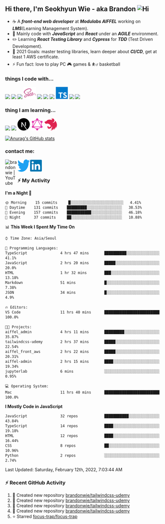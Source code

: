 ## Hi there, I'm Seokhyun Wie - aka Brandon <img src='https://qpluspicture.oss-cn-beijing.aliyuncs.com/6LjjQA/Hi.gif' alt='Hi' width="24"/>

- ☕ A _**front-end web developer**_ at _**Modulabs AIFFEL**_ working on _**LMS**_(Learning Management System).
- 🔄 Mainly code with _**JavaScript**_ and _**React**_ under an _**AGILE**_ environment.
- ✏️ Learning _**React Testing Library**_ and _**Cypress**_ for _**TDD**_ (Test Driven Development).
- 🎯 2021 Goals: master testing libraries, learn deeper about _**CI/CD**_, get at least 1 AWS certificate.
- ⚡ Fun fact: love to play PC 🎮 games️ \& ⛹️‍♂️ basketball

### things I code with...

<img src="https://cdn.jsdelivr.net/gh/devicons/devicon/icons/vscode/vscode-original.svg" width="40px"> <img src="https://cdn.jsdelivr.net/gh/devicons/devicon@latest/icons/javascript/javascript-original.svg" width="40px"> <img src="https://cdn.jsdelivr.net/gh/devicons/devicon@latest/icons/react/react-original.svg" width="40px"> <img src="https://raw.githubusercontent.com/devicons/devicon/master/icons/sass/sass-original.svg" width="40px"> <img src="https://cdn.jsdelivr.net/gh/devicons/devicon@latest/icons/git/git-original.svg" width="40px"> <img src="https://cdn.jsdelivr.net/gh/devicons/devicon/icons/github/github-original.svg" width="40px"> <img src="https://cdn.jsdelivr.net/gh/devicons/devicon/icons/amazonwebservices/amazonwebservices-original.svg" width="40px"> <img src="https://raw.githubusercontent.com/devicons/devicon/master/icons/typescript/typescript-original.svg" width="40px"> <img src="https://cdn.jsdelivr.net/gh/devicons/devicon@latest/icons/mongodb/mongodb-original.svg" width="40px"> <img src="https://cdn.jsdelivr.net/gh/devicons/devicon@latest/icons/nodejs/nodejs-plain.svg" width="40px">

### thing I am learning...

<img src="https://cdn.jsdelivr.net/gh/devicons/devicon/icons/jest/jest-plain.svg" width="40px"> <img src="https://icons-for-free.com/iconfiles/png/512/cypress-1324440144114984250.png" width="40px"> <img src="https://raw.githubusercontent.com/devicons/devicon/master/icons/nextjs/nextjs-original.svg" width="40px"> <img src="https://raw.githubusercontent.com/devicons/devicon/master/icons/graphql/graphql-plain.svg" width="40px"> <img src="https://raw.githubusercontent.com/devicons/devicon/master/icons/nestjs/nestjs-plain.svg" width="40px">

<!-- GitHub Stats -->

[![Anurag's GitHub stats](https://github-readme-stats.vercel.app/api?username=brandonwie&show_icons=true&title_color=ffc857&icon_color=8ac926&text_color=daf7dc&bg_color=151515&hide=stars&custom_title=Brandon's GitHub Stats)](https://github.com/anuraghazra/github-readme-stats)

### contact me:

[<img align="left" alt="brandonwie | YouTube" width="40px" src="https://iconape.com/wp-content/png_logo_vector/youtube-social-white-squircle.png" />][youtube] [<img align="left" alt="brandonwie | Twitter" width="40px" src="https://raw.githubusercontent.com/devicons/devicon/master/icons/twitter/twitter-original.svg" />][twitter] [<img align="left" alt="brandonwie | LinkedIn" width="40px" src="https://raw.githubusercontent.com/devicons/devicon/master/icons/linkedin/linkedin-original.svg" />][linkedin]

<br />
<br />

### ⚡ My Activity

<!--START_SECTION:waka-->
**I'm a Night 🦉** 

```text
🌞 Morning    15 commits     █░░░░░░░░░░░░░░░░░░░░░░░░   4.41% 
🌆 Daytime    131 commits    █████████░░░░░░░░░░░░░░░░   38.53% 
🌃 Evening    157 commits    ███████████░░░░░░░░░░░░░░   46.18% 
🌙 Night      37 commits     ██░░░░░░░░░░░░░░░░░░░░░░░   10.88%

```


📊 **This Week I Spent My Time On** 

```text
⌚︎ Time Zone: Asia/Seoul

💬 Programming Languages: 
TypeScript               4 hrs 47 mins       ██████████░░░░░░░░░░░░░░░   41.1% 
JavaScript               2 hrs 20 mins       █████░░░░░░░░░░░░░░░░░░░░   20.0% 
HTML                     1 hr 32 mins        ███░░░░░░░░░░░░░░░░░░░░░░   13.18% 
Markdown                 51 mins             █░░░░░░░░░░░░░░░░░░░░░░░░   7.38% 
JSON                     34 mins             █░░░░░░░░░░░░░░░░░░░░░░░░   4.9%

🔥 Editors: 
VS Code                  11 hrs 40 mins      █████████████████████████   100.0%

🐱‍💻 Projects: 
aiffel_admin             4 hrs 11 mins       █████████░░░░░░░░░░░░░░░░   35.87% 
tailwindcss-udemy        2 hrs 37 mins       █████░░░░░░░░░░░░░░░░░░░░   22.54% 
aiffel_front_aws         2 hrs 22 mins       █████░░░░░░░░░░░░░░░░░░░░   20.31% 
aiffel-admin             2 hrs 15 mins       ████░░░░░░░░░░░░░░░░░░░░░   19.34% 
jupyterlab               6 mins              ░░░░░░░░░░░░░░░░░░░░░░░░░   0.95%

💻 Operating System: 
Mac                      11 hrs 40 mins      █████████████████████████   100.0%

```

**I Mostly Code in JavaScript** 

```text
JavaScript               32 repos            ███████████░░░░░░░░░░░░░░   43.84% 
TypeScript               14 repos            ████░░░░░░░░░░░░░░░░░░░░░   19.18% 
HTML                     12 repos            ████░░░░░░░░░░░░░░░░░░░░░   16.44% 
CSS                      8 repos             ██░░░░░░░░░░░░░░░░░░░░░░░   10.96% 
Python                   2 repos             ░░░░░░░░░░░░░░░░░░░░░░░░░   2.74%

```



<!--END_SECTION:waka-->

<!--RECENT_ACTIVITY:last_update-->
Last Updated: Saturday, February 12th, 2022, 7:03:44 AM
<!--RECENT_ACTIVITY:last_update_end-->

### ⚡ Recent GitHub Activity

<!--RECENT_ACTIVITY:start-->
1. 📔 Created new repository [brandonwie/tailwindcss-udemy](https://github.com/brandonwie/tailwindcss-udemy)
2. 📔 Created new repository [brandonwie/tailwindcss-udemy](https://github.com/brandonwie/tailwindcss-udemy)
3. 📔 Created new repository [brandonwie/tailwindcss-udemy](https://github.com/brandonwie/tailwindcss-udemy)
4. 📔 Created new repository [brandonwie/tailwindcss-udemy](https://github.com/brandonwie/tailwindcss-udemy)
5. ⭐ Starred [focus-trap/focus-trap](https://github.com/focus-trap/focus-trap)
<!--RECENT_ACTIVITY:end-->

[youtube]: https://www.youtube.com/channel/UC7tk3UT7nn3cZNC2KBdb-4Q
[linkedin]: https://linkedin.com/in/brandonwie
[twitter]: https://twitter.com/brandonwie

